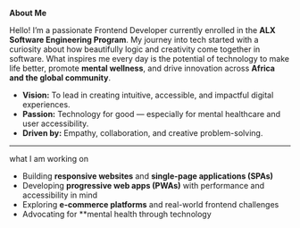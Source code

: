  **About Me**

Hello! I’m a passionate Frontend Developer currently enrolled in the **ALX Software Engineering Program**. My journey into tech started with a curiosity about how beautifully logic and creativity come together in software. What inspires me every day is the potential of technology to make life better, promote **mental wellness**, and drive innovation across **Africa and the global community**.

- **Vision:** To lead in creating intuitive, accessible, and impactful digital experiences.
- **Passion:** Technology for good — especially for mental healthcare and user accessibility.
- **Driven by:** Empathy, collaboration, and creative problem-solving.

---

what I am working on

- Building **responsive websites** and **single-page applications (SPAs)**
- Developing **progressive web apps (PWAs)** with performance and accessibility in mind
- Exploring **e-commerce platforms** and real-world frontend challenges
- Advocating for **mental health through technology
